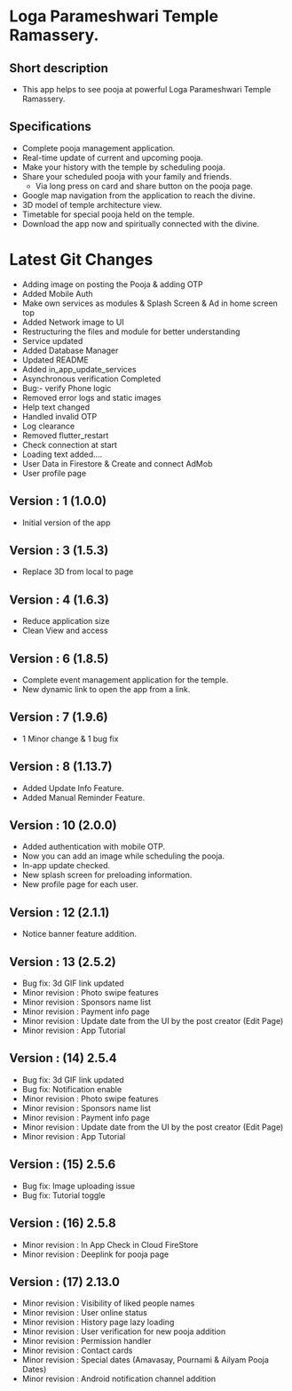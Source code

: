 # Loga Parameshwari Temple Ramassery.

## Short description
 - This app helps to see pooja at powerful Loga Parameshwari Temple Ramassery.

## Specifications
 - Complete pooja management application.
 - Real-time update of current and upcoming pooja.
 - Make your history with the temple by scheduling pooja.
 - Share your scheduled pooja with your family and friends.
     - Via long press on card and share button on the pooja page.
 - Google map navigation from the application to reach the divine.
 - 3D model of temple architecture view.
 - Timetable for special pooja held on the temple.
 - Download the app now and spiritually connected with the divine​. 

# Latest Git Changes
 - Adding image on posting the Pooja & adding OTP
 - Added Mobile Auth
 - Make own services as modules & Splash Screen & Ad in home screen top
 - Added Network image to UI
 - Restructuring the files and module for better understanding
 - Service updated
 - Added Database Manager
 - Updated README
 - Added in_app_update_services
 - Asynchronous verification Completed
 - Bug:- verify Phone logic
 - Removed error logs and static images
 - Help text changed
 - Handled invalid OTP
 - Log clearance
 - Removed flutter_restart
 - Check connection at start
 - Loading text added....
 - User Data in Firestore & Create and connect AdMob
 - User profile page

## Version : 1 (1.0.0)
- Initial version of the app

## Version : 3 (1.5.3)
- Replace 3D from local to page
 
## Version : 4 (1.6.3)
- Reduce application size 
- Clean View and access

## Version : 6 (1.8.5)
- Complete event management application for the temple.
- New dynamic link to open the app from a link.

## Version : 7 (1.9.6)
- 1 Minor change & 1 bug fix

## Version : 8 (1.13.7)
- Added Update Info Feature.
- Added Manual Reminder Feature.

## Version : 10 (2.0.0)
- Added authentication with mobile OTP.  
- Now you can add an image while scheduling the pooja.  
- In-app update checked.  
- New splash screen for preloading information.  
- New profile page for each user.  

## Version : 12 (2.1.1)
- Notice banner feature addition.

## Version : 13 (2.5.2)
- Bug fix: 3d GIF link updated
- Minor revision : Photo swipe features
- Minor revision : Sponsors name list
- Minor revision : Payment info page
- Minor revision : Update date from the UI by the post creator (Edit Page)
- Minor revision : App Tutorial 

## Version : (14) 2.5.4
- Bug fix: 3d GIF link updated
- Bug fix: Notification enable
- Minor revision : Photo swipe features
- Minor revision : Sponsors name list
- Minor revision : Payment info page
- Minor revision : Update date from the UI by the post creator (Edit Page)
- Minor revision : App Tutorial

## Version : (15) 2.5.6
- Bug fix: Image uploading issue
- Bug fix: Tutorial toggle

## Version : (16) 2.5.8
- Minor revision : In App Check in Cloud FireStore
- Minor revision : Deeplink for pooja page

## Version : (17) 2.13.0
- Minor revision : Visibility of liked people names
- Minor revision : User online status
- Minor revision : History page lazy loading
- Minor revision : User verification for new pooja addition
- Minor revision : Permission handler
- Minor revision : Contact cards
- Minor revision : Special dates (Amavasay, Pournami & Ailyam Pooja Dates)
- Minor revision : Android notification channel addition